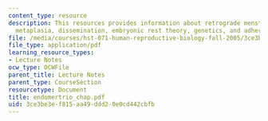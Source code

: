 ```yaml
---
content_type: resource
description: This resources provides information about retrograde menstruation, coelomic
  metaplasia, dissemination, embryonic rest theory, genetics, and adherence.
file: /media/courses/hst-071-human-reproductive-biology-fall-2005/3ce3be3ef815aa49ddd20e0cd442cbfb_endomertrio_chap.pdf
file_type: application/pdf
learning_resource_types:
- Lecture Notes
ocw_type: OCWFile
parent_title: Lecture Notes
parent_type: CourseSection
resourcetype: Document
title: endomertrio_chap.pdf
uid: 3ce3be3e-f815-aa49-ddd2-0e0cd442cbfb
---
```

